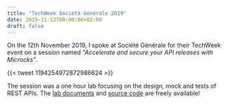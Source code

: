 ```yaml
---
title: "TechWeek Société Générale 2019"
date: 2019-11-12T00:00:00+02:00
draft: false
---
```


On the 12th November 2019, I spoke at Société Générale for their TechWeek event on a session named _"Accelerate and secure your API releases with Microcks"_.

{{< tweet 1194254972872986624 >}}

The session was a one hour lab focusing on the design, mock and tests of REST APIs.
The [lab documents](https://microcks-workshop.netlify.com/) and [source code](https://github.com/nmasse-itix/microcks-workshop) are freely available!
